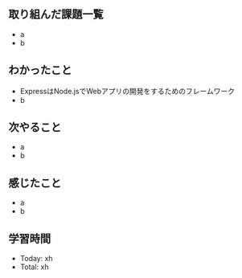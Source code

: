 ## 取り組んだ課題一覧
- a
- b
## わかったこと
- ExpressはNode.jsでWebアプリの開発をするためのフレームワーク
- b
## 次やること
- a
- b
## 感じたこと
- a
- b
## 学習時間
- Today: xh
- Total: xh
